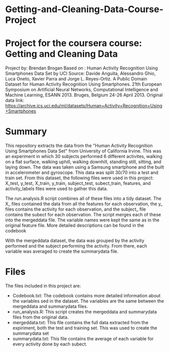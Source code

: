 # Getting-and-Cleaning-Data-Course-Project
Project for the coursera course: Getting and Cleaning Data
==================================================================

Project by: Brendan Brogan
Based on : Human Activity Recognition Using Smartphones Data Set by UCI
Source: Davide Anguita, Alessandro Ghio, Luca Oneto, Xavier Parra and Jorge L. Reyes-Ortiz. A Public Domain Dataset for Human Activity Recognition Using Smartphones. 21th European Symposium on Artificial Neural Networks, Computational Intelligence and Machine Learning, ESANN 2013. Bruges, Belgium 24-26 April 2013.
Original data link: https://archive.ics.uci.edu/ml/datasets/Human+Activity+Recognition+Using+Smartphones

Summary
==================================================================

This repository extracts the data from the "Human Activity Recognition Using Smartphones Data Set" from University of California Irvine. This was an experiment in which 30 subjects performed 6 different activites, walking on a flat surface, walking uphill, walking downhill, standing still, sitting, and laying down. The data was taken using a Samsung smartphone and the built in accelerometer and gyroscope. This data was split 30/70 into a test and train set. From this dataset, the following files were used in this project:
X_test, y_test, X_train, y_train, subject_test, subect_train, features, and activity_labels files were used to gather this data.

The run.analysis.R script combines all of these files into a tidy dataset. The X_ files contained the data from all the features for each observation, the y_ files contains the activity for each observation, and the subject_ file contains the subect for each observation. The script merges each of these into the mergeddata file. The variable names were kept the same as in the original feature file. More detailed descriptions can be found in the codebook 

With the mergeddata dataset, the data was grouped by the activity performed and the subject performing the activity. From there, each variable was averaged to create the summarydata file. 

Files
==================================================================

The files included in this project are:

- Codebook.txt: The codebook contains more detailed information about the variables sed in the dataset. The variables are the same between the mergeddata and summarydata files. 
- run_analysis.R: This script creates the mergeddata and summarydata files from the original data.
- mergeddata.txt: This file contains the full data extracted from the expiriment, both the test and training set. This was used to create the summarydata set
- summarydata.txt: This file contains the average of each variable for every activity done by each subect.